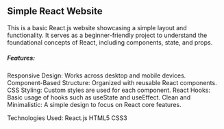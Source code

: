 <h2>Simple React Website</h2>
<p>This is a basic React.js website showcasing a simple layout and functionality. It serves as a beginner-friendly project to understand the foundational concepts of React, including components, state, and props.
</p>

<h5>Features:</h5>
Responsive Design: Works across desktop and mobile devices.
Component-Based Structure: Organized with reusable React components.
CSS Styling: Custom styles are used for each component.
React Hooks: Basic usage of hooks such as useState and useEffect.
Clean and Minimalistic: A simple design to focus on React core features.

Technologies Used:
React.js
HTML5
CSS3



